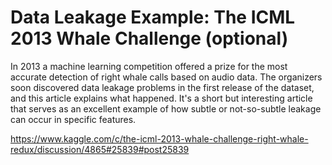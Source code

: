 # Data Leakage Example: The ICML 2013 Whale Challenge (optional)

In 2013 a machine learning competition offered a prize for the most accurate detection of right whale calls based on audio data.  The organizers soon discovered data leakage problems in the first release of the dataset, and this article explains what happened.  It's a short but interesting article that serves as an excellent example of how subtle or not-so-subtle leakage can occur in specific features.

https://www.kaggle.com/c/the-icml-2013-whale-challenge-right-whale-redux/discussion/4865#25839#post25839